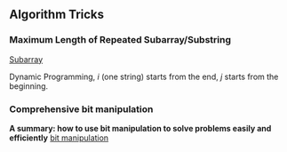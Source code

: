 ## Algorithm Tricks

### Maximum Length of Repeated Subarray/Substring
[Subarray](https://github.com/ehsanclick/leetcode/tree/master/718)

Dynamic Programming, _i_ (one string) starts from the end, _j_ starts from the beginning.

### Comprehensive bit manipulation
**A summary: how to use bit manipulation to solve problems easily and efficiently**
[bit manipulation](https://leetcode.com/problems/sum-of-two-integers/discuss/84278/A-summary:-how-to-use-bit-manipulation-to-solve-problems-easily-and-efficiently)


